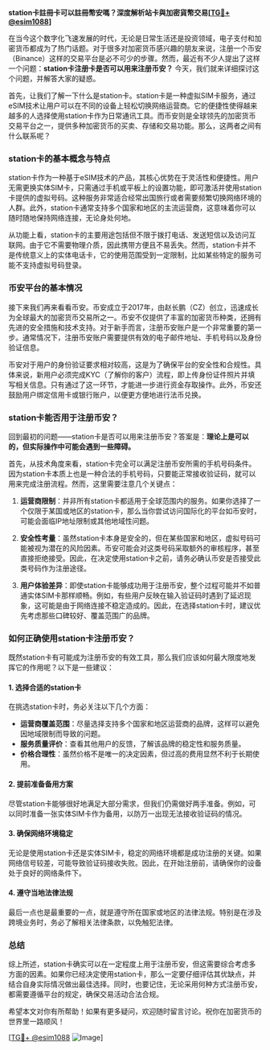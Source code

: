**station卡註冊卡可以註冊幣安嗎？深度解析站卡與加密貨幣交易[[TG💪+ @esim1088](https://t.me/s/esim1088)]**

在当今这个数字化飞速发展的时代，无论是日常生活还是投资领域，电子支付和加密货币都成为了热门话题。对于很多对加密货币感兴趣的朋友来说，注册一个币安（Binance）这样的交易平台是必不可少的步骤。然而，最近有不少人提出了这样一个问题：**station卡注册卡是否可以用来注册币安？** 今天，我们就来详细探讨这个问题，并解答大家的疑惑。

首先，让我们了解一下什么是station卡。station卡是一种虚拟SIM卡服务，通过eSIM技术让用户可以在不同的设备上轻松切换网络运营商。它的便捷性使得越来越多的人选择使用station卡作为日常通讯工具。而币安则是全球领先的加密货币交易平台之一，提供多种加密货币的买卖、存储和交易功能。那么，这两者之间有什么联系呢？

### **station卡的基本概念与特点**

station卡作为一种基于eSIM技术的产品，其核心优势在于灵活性和便捷性。用户无需更换实体SIM卡，只需通过手机或平板上的设置功能，即可激活并使用station卡提供的虚拟号码。这种服务非常适合经常出国旅行或者需要频繁切换网络环境的人群。此外，station卡通常支持多个国家和地区的主流运营商，这意味着你可以随时随地保持网络连接，无论身处何地。

从功能上看，station卡的主要用途包括但不限于拨打电话、发送短信以及访问互联网。由于它不需要物理介质，因此携带方便且不易丢失。然而，station卡并不是传统意义上的实体电话卡，它的使用范围受到一定限制，比如某些特定的服务可能不支持虚拟号码登录。

### **币安平台的基本情况**

接下来我们再来看看币安。币安成立于2017年，由赵长鹏（CZ）创立，迅速成长为全球最大的加密货币交易所之一。币安不仅提供了丰富的加密货币种类，还拥有先进的安全措施和技术支持。对于新手而言，注册币安账户是一个非常重要的第一步。通常情况下，注册币安账户需要提供有效的电子邮件地址、手机号码以及身份验证信息。

币安对于用户的身份验证要求相对较高，这是为了确保平台的安全性和合规性。具体来说，新用户必须完成KYC（了解你的客户）流程，即上传身份证件照片并填写相关信息。只有通过了这一环节，才能进一步进行资金存取操作。此外，币安还鼓励用户绑定信用卡或银行账户，以便更方便地进行法币兑换。

### **station卡能否用于注册币安？**

回到最初的问题——station卡是否可以用来注册币安？答案是：**理论上是可以的，但实际操作中可能会遇到一些障碍。**

首先，从技术角度来看，station卡完全可以满足注册币安所需的手机号码条件。因为station卡本质上也是一种合法的手机号码，只要能正常接收验证码，就可以用来完成注册流程。然而，这里需要注意几个关键点：

1. **运营商限制**：并非所有station卡都适用于全球范围内的服务。如果你选择了一个仅限于某国或地区的station卡，那么当你尝试访问国际化的平台如币安时，可能会面临IP地址限制或其他地域性问题。
   
2. **安全性考量**：虽然station卡本身是安全的，但在某些国家和地区，虚拟号码可能被视为潜在的风险因素。币安可能会对这类号码采取额外的审核程序，甚至直接拒绝接受。因此，在决定使用station卡之前，请务必确认币安是否接受此类号码作为注册途径。

3. **用户体验差异**：即使station卡能够成功用于注册币安，整个过程可能并不如普通实体SIM卡那样顺畅。例如，有些用户反映在输入验证码时遇到了延迟现象，这可能是由于网络连接不稳定造成的。因此，在选择station卡时，建议优先考虑那些口碑较好、覆盖范围广的品牌。

### **如何正确使用station卡注册币安？**

既然station卡有可能成为注册币安的有效工具，那么我们应该如何最大限度地发挥它的作用呢？以下是一些建议：

#### **1. 选择合适的station卡**
在挑选station卡时，务必关注以下几个方面：
   - **运营商覆盖范围**：尽量选择支持多个国家和地区运营商的品牌，这样可以避免因地域限制而导致的问题。
   - **服务质量评价**：查看其他用户的反馈，了解该品牌的稳定性和服务质量。
   - **价格合理性**：虽然价格不是唯一的决定因素，但过高的费用显然不利于长期使用。

#### **2. 提前准备备用方案**
尽管station卡能够很好地满足大部分需求，但我们仍需做好两手准备。例如，可以同时准备一张实体SIM卡作为备用，以防万一出现无法接收验证码的情况。

#### **3. 确保网络环境稳定**
无论是使用station卡还是实体SIM卡，稳定的网络环境都是成功注册的关键。如果网络信号较差，可能导致验证码接收失败。因此，在开始注册前，请确保你的设备处于良好的网络条件下。

#### **4. 遵守当地法律法规**
最后一点也是最重要的一点，就是遵守所在国家或地区的法律法规。特别是在涉及跨境业务时，务必了解相关法律条款，以免触犯法律。

### **总结**

综上所述，station卡确实可以在一定程度上用于注册币安，但这需要综合考虑多方面的因素。如果你已经决定使用station卡，那么一定要仔细评估其优缺点，并结合自身实际情况做出最佳选择。同时，也要记住，无论采用何种方式注册币安，都需要遵循平台的规定，确保交易活动合法合规。

希望本文对你有所帮助！如果有更多疑问，欢迎随时留言讨论。祝你在加密货币的世界里一路顺风！

[[TG💪+ @esim1088](https://t.me/s/esim1088) ![Image](https://i.postimg.cc/4NQfJmqS/Snipaste-2025-05-13-00-14-12.png)]